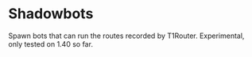 # Shadowbots

Spawn bots that can run the routes recorded by T1Router. Experimental, only tested on 1.40 so far.
